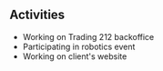 ## Activities
- Working on Trading 212 backoffice
- Participating in robotics event
- Working on client's website 
